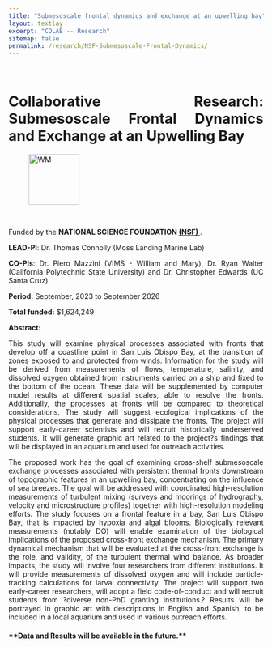 ```yaml
---
title: "Submesoscale frontal dynamics and exchange at an upwelling bay"
layout: textlay
excerpt: "COLAB -- Research"
sitemap: false
permalink: /research/NSF-Submesoscale-Frontal-Dynamics/
---
```


<br>

<div style="text-align:justify" markdown="1">

# Collaborative Research: Submesoscale Frontal Dynamics and Exchange at an Upwelling Bay

<div class="">
<figure>
<img src="{{ site.url }}{{ site.baseurl }}/images/researchpic/NSF_4-Color_bitmap_Logo.png" class="img-responsive" width="100px" height="auto" alt="WM" />
</figure>
</div>

<br>

Funded by the **NATIONAL SCIENCE FOUNDATION <a href='https://www.nsf.gov/index.jsp'> (NSF) </a>**. <br>

**LEAD-PI**: Dr. Thomas Connolly (Moss Landing Marine Lab)

**CO-PIs**: Dr. Piero Mazzini (VIMS - William and Mary), Dr. Ryan Walter (California Polytechnic State University) and Dr. Christopher Edwards (UC Santa Cruz)

**Period:** September, 2023 to September 2026

**Total funded:** $1,624,249

**Abstract:**

This study will examine physical processes associated with fronts that develop off a coastline point in San Luis Obispo Bay, at the transition of zones exposed to and protected from winds. Information for the study will be derived from measurements of flows, temperature, salinity, and dissolved oxygen obtained from instruments carried on a ship and fixed to the bottom of the ocean. These data will be supplemented by computer model results at different spatial scales, able to resolve the fronts. Additionally, the processes at fronts will be compared to theoretical considerations. The study will suggest ecological implications of the physical processes that generate and dissipate the fronts. The project will support early-career scientists and will recruit historically underserved students. It will generate graphic art related to the project?s findings that will be displayed in an aquarium and used for outreach activities.  
  
The proposed work has the goal of examining cross-shelf submesoscale exchange processes associated with persistent thermal fronts downstream of topographic features in an upwelling bay, concentrating on the influence of sea breezes. The goal will be addressed with coordinated high-resolution measurements of turbulent mixing (surveys and moorings of hydrography, velocity and microstructure profiles) together with high-resolution modeling efforts. The study focuses on a frontal feature in a bay, San Luis Obispo Bay, that is impacted by hypoxia and algal blooms. Biologically relevant measurements (notably DO) will enable examination of the biological implications of the proposed cross-front exchange mechanism. The primary dynamical mechanism that will be evaluated at the cross-front exchange is the role, and validity, of the turbulent thermal wind balance. As broader impacts, the study will involve four researchers from different institutions. It will provide measurements of dissolved oxygen and will include particle-tracking calculations for larval connectivity. The project will support two early-career researchers, will adopt a field code-of-conduct and will recruit students from ?diverse non-PhD granting institutions.? Results will be portrayed in graphic art with descriptions in English and Spanish, to be included in a local aquarium and used in various outreach efforts.

<h4>**Data and Results will be available in the future.**</h4>

</div>